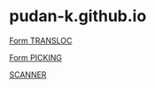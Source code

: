 # pudan-k.github.io
[Form TRANSLOC](https://forms.gle/yHxC8Ase4cYMBwVf7)

[Form PICKING](https://forms.gle/fP9jvKNDsxtqBNQB7)

[SCANNER](https://play.google.com/store/apps/details?id=com.nikosoft.nikokeyboard&hl=en)
